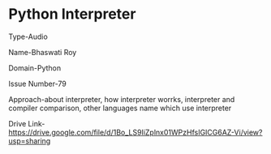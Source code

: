 # Python Interpreter

Type-Audio

Name-Bhaswati Roy

Domain-Python

Issue Number-79

Approach-about interpreter, how interpreter worrks, interpreter and compiler comparison, other languages name which use interpreter

Drive Link- https://drive.google.com/file/d/1Bo_LS9IiZplnx01WPzHfsIGICG6AZ-Vi/view?usp=sharing
